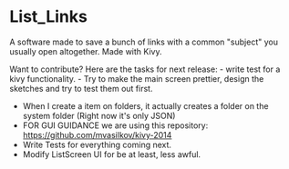 # List_Links
A software made to save a bunch of links with a common "subject" you usually open altogether. Made with Kivy.

Want to contribute? 
Here are the tasks for next release:
	- write test for a kivy functionality.
	- Try to make the main screen prettier, design the sketches and try to test them out first.
  - When I create a item on folders, it actually creates a folder on the system folder (Right now it's only JSON)
  - FOR GUI GUIDANCE we are using this repository: https://github.com/mvasilkov/kivy-2014
  - Write Tests for everything coming next.
  - Modify ListScreen UI for be at least, less awful.
